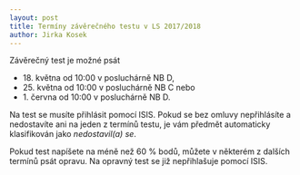 ```yaml
---
layout: post
title: Termíny závěrečného testu v LS 2017/2018
author: Jirka Kosek
---
```


Závěrečný test je možné psát
* 18. května od 10:00 v posluchárně NB D,
* 25. května od 10:00 v posluchárně NB C nebo
* 1. června od 10:00 v posluchárně NB D.

Na test se musíte přihlásit pomocí ISIS. Pokud se bez omluvy
nepřihlásíte a nedostavíte ani na jeden z termínů testu, je vám
předmět automaticky klasifikován jako *nedostavil(a) se*.

Pokud test napíšete na méně než 60 % bodů, můžete v některém
z dalších termínů psát opravu. Na opravný test se již
nepřihlašuje pomocí ISIS.
